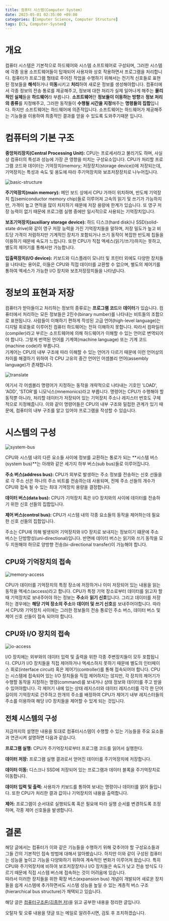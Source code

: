 ```yaml
---
title: 컴퓨터 시스템(Computer System)
date: 2023-05-01 02:35:00 +09:00
categories: [Computer Science, Computer Structure]
tags: [CS, Computer-System]
---
```


# 개요

컴퓨터 시스템은 기본적으로 하드웨어와 시스템 소프트웨어로 구성되며, 그러한 시스템에 각종 응용 소프트웨어들이 탑재되어 사용자와 상호 작용하면서 프로그램을 처리합니다. 
컴퓨터가 프로그램 형태로 주어진 작업을 수행하기 위해서는 전기적 신호들로 표현된 정보들을 **해석**하거나 **이동**시키고 **처리**하여 새로운 정보를 생성해야합니다.
컴퓨터에서 각종 정보의 전송 통로를 제공해주고, 정보에 대한 처리가 실제 일어나게 해주는 **물리적인 실체**들을 **하드웨어**라 부릅니다.
**소프트웨어**란 **정보들이 이동하는 방향**과 **정보 처리의 종류**를 지정해주고, 그러한 동작들이 **수행될 시간을 지정**해주는 **명령들의 집합**입니다.
하지만 소프트웨어는 하드웨어에 의존적입니다. 소프트웨어는 하드웨어가 제공해주는 기능들을 이용하여 최종적인 결과를 얻을 수 있도록 도와주기때문 입니다.

# 컴퓨터의 기본 구조

**중앙처리장치(Central Processing Unit):** CPU는 프로세서라고 불리기도 하며, 사실상 컴퓨터의 특성과 성능에 가장 큰 영향을 미치는 구성요소입니다. CPU가 처리할 프로그램 코드와 데이터는 기억장치(memory; 저장장치(storage device))에 저장되는데, 기억장치는 특성과 속도 및 용도에 따라 주기억장치와 보조저장장치로 나누어집니다. 

![basic-structure](/assets/img/computer-science/system/basic-structure.png)  

**주기억장치(main memory):** 메인 보드 상에서 CPU 가까이 위치하며, 반도체 기억장치 칩(semiconductor memory chip)들로 이루어져 고속의 읽기 및 쓰기가 가능하지만, 가격이 높고 면적을 많이 차지하기 때문에 저장 용량에 한계가 있습니다. 또 영구 저장 능력이 없기 때문에 프로그램 실행 중에만 일시적으로 사용되는 기억장치입니다. 

**보조기억장치(auxiliary storage device):** 하드 디스크(hard disk)나 SSD(solid-state drive)와 같이 영구 저장 능력을 가진 기억장치들을 말하며, 저장 밀도가 높고 비트당 가격이 저렴하지만 기계적인 장치가 포함되거나 쓰기 동작이 복잡한 반도체 칩들을 이용하기 때문에 속도가 느립니다. 또한 CPU가 직접 엑세스(읽기/쓰기)하지는 못하고, 별도의 제어기를 통해서만 가능합니다. 

**입출력장치(I/O device):** 키보드와 디스플레이 모니터 및 프린터 외에도 다양한 장치들을 나타내는 용어로, 이들은 CPU와 직접 데이터를 교환할 수 없으며, 별도의 제어기를 통하여 엑세스가 가능한 I/O 장치와 보조저장장치들을 나타냅니다.  

# 정보의 표현과 저장

컴퓨터가 받아들이고 처리하는 정보의 종류로는 **프로그램 코드**와 **데이터**가 있습니다. 컴퓨터에서 처리하는 모든 정보들은 2진수(binary number)를 나타내는 비트들의 조합으로 표현됩니다. 사람들이 이해하기 편하게 작성된 고급 언어(high-level language)는 디지털 회로들로 이루어진 컴퓨터 하드웨어는 전혀 이해하지 못합니다. 따라서 컴파일러(compiler)라고 부르는 소프트웨어에 의해 하드웨어가 이해할 수 있는 언어로 변역되어야 합니다. 그렇게 번역된 언어를 기계여(machine language) 또는 기계 코드(machine code)라 부릅니다.  
기계어는 CPU의 내부 구조에 따라 이해할 수 있는 언어가 다르기 때문에 이런 언어상의 차이를 해결하기 위하여 각 CPU 고유의 중간 언어인 어셈블리 언어(assembly language)가 존재합니다.  

![translate](/assets/img/computer-science/system/translate.png)   

여기서 각 어셈블리 명령어가 지정하는 동작을 개략적으로 나타내는 기호인 'LOAD', 'ADD', 'STOR'를 니모닉스(mnemonics)라고 부릅니다. 명령어는 CPU가 수행해야 할 동작뿐 아니라, 처리할 데이터가 저장되어 있는 기억장치 주소나 레지스터 번호도 구체적으로 지정해줍니다. 
이와 같이 명령어들은 CPU의 내부 구조와 밀접한 관계가 있기 때문에, 컴퓨터의 내부 구조를 알고 있어야 프로그램을 작성할 수 있습니다. 

# 시스템의 구성

![system-bus](/assets/img/computer-science/system/system-bus.png)  

CPU와 시스템 내의 다른 요소들 사이에 정보를 교환하는 통로가 되는 **시스템 버스(system bus)**는 아래와 같은 세가지 하부 버스(sub bus)들로 이루어집니다.

**주소 버스(address bus):** CPU가 외부로 발생하는 주소 정보를 전송하는 신호 선들을로 각 주소 선은 하나의 주소 비트를 전송하는데 사용되며, 전체 주소 선들의 개수가 CPU와 접속 될 수 있는 최대 기억장치 용량을 결정합니다.

**데이터 버스(data bus):** CPU가 기억장치 혹은 I/O 장치와의 사이에 데이터를 전송하기 위한 신호 선들의 집합입니다.

**제어 버스(control bus):** CPU가 시스템 내의 각종 요소들의 동작을 제어하는데 필요한 신호 선들의 집합입니다.

주소는 CPU에 의해 발생되어 기억장치와 I/O 장치로 보내지는 정보이기 떄문에 주소 버스는 단방향성(uni-directional)입니다.
반면에 데이터 버스는 읽기와 쓰기 동작을 모두 지원해야 하므로 양방향 전송(bi-directional transfer)이 가능해야 합니다.

## CPU와 기억장치의 접속

![memory-access](/assets/img/computer-science/system/memory-access.png)  

CPU가 데이터를 기억장치의 특정 장소에 저장하거나 이미 저장되어 있는 내용을 읽는 동작을 엑세스(access)라고 합니다. CPU가 특정 기억 장소로부터 데이터를 읽고자 할 때 기억장치로 보내주어야 하는 정보는 **주소**와 **읽기 신호**입니다. 
그리고 데이터를 저장하는 경우에는 **해당 기억 장소의 주소**와 **데이터 및 쓰기 신호**를 보내주어야합니다. 
따라서 CPU와 기억장치 사이에는 그러한 정보들의 전송 통로인 주소 버스, 데이터 버스 및 제어 신호 선들이 접속 되어야 합니다.  

## CPU와 I/O 장치의 접속

![io-access](/assets/img/computer-science/system/io-access.png)  

I/O 장치에는 외부와의 데이터 입력 및 출력을 위한 각종 주변장치들이 모두 포합됩니다. CPU가 I/O 장치들을 직접 제어하거나 엑세스하지 못하기 때문에 별도의 인터페이스 회로(interface circuit) 혹은 제어기(controller)를 통해 접속되어야 합니다. 
CPU는 시스템에 접속되어 있는 I/O 장치들을 직접 제어하지는 않지만, 각 장치의 제어기가 수행할 동작을 지정하는 명령(command)를 보내거나 상태 정보와 데이터를 주고 받을 수 있어야합니다. 
각 제어기 내에 있는 상태 레지스터와 데이터 레지스터를 각각 한 단어 길이의 기억장치로 간주하고 한개의 주소를 배정하여 CPU가 제어기 내부 레지스터들의 주소를 이용하여 해당 I/O 장치들을 제어할 수 있게 되는 것입니다.  

## 전체 시스템의 구성

지금까지의 설명한 내용을 토대로 컴퓨터시스템이 수행할 수 있는 기능들을 주요 요소들과 연관시켜 설명하면 다음과 같습니다.  

**프로그램 실행:** CPU가 주기억장치로부터 프로그램 코드를 읽어서 실행한다.  

**데이터 저장:** 프로그램 실행 결과로서 얻어진 데이터를 주기억장치에 저장합니다.  

**데이터 이동:** 디스크나 SSD에 저장되어 있는 프로그램과 데이터 블록을 주기억장치로 이동합니다.  

**데이터 입력 및 출력:** 사용자가 키보드를 통하여 보내는 명령이나 데이터를 얽어 들입니다. 또한 CPU가 처리한 결과 값이나 기억장치의 내용을 출력합니다.  

**제어:** 프로그램이 순서대로 실행되도록 혹은 필요에 따라 실행 순서를 변경하도록 조정하며, 각종 제어 신호들을 발생합니다.  

# 결론

해당 글에서는 컴퓨터가 이와 같은 기능들을 수행하기 위해 갖추어야 할 구성요소들과 그들 간의 기본적인 접속 방법에 대해서 알아봤습니다. 
하지만 이와 같이 구성된 컴퓨터는 성능을 높이고 기능을 다양화하기 위하여 계속적인 변화가 이루어져 왔습니다. 
특히 CPU와 주기억장치에 비하여 보조저장장치나 I/O 장치들은 속도가 낮고 전송 방식도 다르기 때문에 직접 시스템 버스에 접속하는 것이 어려움에 있습니다.  
따라서 이러한 장치들을 위한 확장 버스(expansion bus) 개념이 개발되어 새로운 장치들을 쉽게 시스템에 추가하면서도 시스템 성능을 높일 수 있는 계층적 버스 구조(hierarchical bus structure)가 채택되고 있습니다.

해당 글은 [컴퓨터구조론(김종현 저)](http://www.yes24.com/Product/Goods/69761003)을 읽고 공부한 내용을 정리한 글입니다.  

오탈자 및 오류 내용을 댓글 또는 메일로 알려주시면, 검토 후 조치하겠습니다. 
